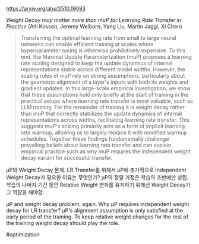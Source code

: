 https://arxiv.org/abs/2510.19093

*Weight Decay may matter more than muP for Learning Rate Transfer in Practice* (Atli Kosson, Jeremy Welborn, Yang Liu, Martin Jaggi, Xi Chen)

> Transferring the optimal learning rate from small to large neural networks can enable efficient training at scales where hyperparameter tuning is otherwise prohibitively expensive. To this end, the Maximal Update Parameterization (muP) proposes a learning rate scaling designed to keep the update dynamics of internal representations stable across different model widths. However, the scaling rules of muP rely on strong assumptions, particularly about the geometric alignment of a layer's inputs with both its weights and gradient updates. In this large-scale empirical investigation, we show that these assumptions hold only briefly at the start of training in the practical setups where learning rate transfer is most valuable, such as LLM training. For the remainder of training it is weight decay rather than muP that correctly stabilizes the update dynamics of internal representations across widths, facilitating learning rate transfer. This suggests muP's scaling primarily acts as a form of implicit learning rate warmup, allowing us to largely replace it with modified warmup schedules. Together these findings fundamentally challenge prevailing beliefs about learning rate transfer and can explain empirical practice such as why muP requires the independent weight decay variant for successful transfer.

μP와 Weight Decay 문제. LR Transfer를 위해서 μP에 추가적으로 Independent Weight Decay가 필요한 이유는 무엇인가? μP의 정렬 가정은 학습의 초반에만 성립. 학습의 나머지 기간 동안 Relative Weight 변화를 유지하기 위해선 Weight Decay가 그 역할을 해야함.

μP and weight decay problem, again. Why μP requires independent weight decay for LR transfer? μP's alignment assumption is only satisfied at the early period of the training. To keep relative weight changes for the rest of the training weight decay should play the role.

#optimization 